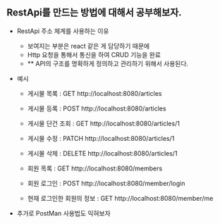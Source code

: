 ## RestApi를 만드는 방법에 대해서 공부해보자.

- RestApi 주소 체계를 사용하는 이유
  - 보여지는 부분은 react 같은 게 담당하기 때문에 
  - Http 요청을 통해서 통신을 하여 CRUD 기능을 완료
  -  ** API의 구조를 명확하게 정의하고 관리하기 위해서 사용된다.

- 예시
  - 게시물 목록 : GET http://localhost:8080/articles

  - 게시물 등록 : POST http://localhost:8080/articles

  - 게시물 단건 조회 : GET http://localhost:8080/articles/1

  - 게시물 수정 : PATCH http://localhost:8080/articles/1

  - 게시물 삭제 : DELETE http://localhost:8080/articles/1

  - 회원 목록 : GET http://localhost:8080/members

  - 회원 로그인 : POST http://localhost:8080/member/login

  - 현재 로그인한 회원의 정보 : GET http://localhost:8080/member/me

-  추가로 PostMan 사용법도 익혀보자